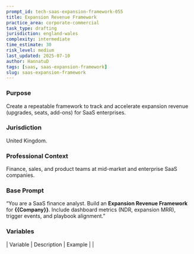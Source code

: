 ```yaml
---
prompt_id: tech-saas-expansion-framework-055
title: Expansion Revenue Framework
practice_area: corporate-commercial
task_type: drafting
jurisdiction: england-wales
complexity: intermediate
time_estimate: 30
risk_level: medium
last_updated: 2025-07-10
author: HannatuD
tags: [saas, saas-expansion-framework]
slug: saas-expansion-framework
---
```


### Purpose  
Create a repeatable framework to track and accelerate expansion revenue (upgrades, seats, add-ons) for SaaS enterprises.

### Jurisdiction  
United Kingdom.

### Professional Context  
Finance, sales, and product teams at mid-market and enterprise SaaS companies.

### Base Prompt  
“You are a SaaS finance analyst. Build an **Expansion Revenue Framework** for **{{Company}}**. Include dashboard metrics (NDR, expansion MRR), trigger events, and playbook alignment.”

### Variables  
| Variable | Description | Example |
|
